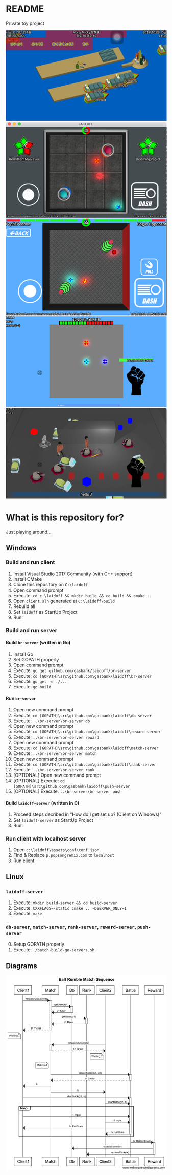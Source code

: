 # README #

Private toy project

![screenshot5](images/ss5.png)
![screenshot4](images/ss4.png)
![screenshot3](images/ss3.png)
![screenshot2](images/ss2.png)
![screenshot](images/ss.png)

# What is this repository for? ##

Just playing around...

## Windows ##

### Build and run client ###

1. Install Visual Studio 2017 Community (with C++ support)
2. Install CMake
3. Clone this repository on `C:\laidoff`
4. Open command prompt
5. Execute: `cd c:\laidoff && mkdir build && cd build && cmake ..`
6. Open `client.sln` generated at `C:\laidoff\build`
7. Rebuild all
8. Set `laidoff` as StartUp Project
9. Run!

### Build and run server ###

#### Build `br-server` (written in Go) ####

1. Install Go
2. Set GOPATH properly
3. Open command prompt
4. Execute: `go get github.com/gasbank/laidoff/br-server`
5. Execute: `cd [GOPATH]\src\github.com\gasbank\laidoff\br-server`
6. Execute: `go get -d ./...`
7. Execute: `go build`

#### Run `br-server` ####

1. Open new command prompt
2. Execute: `cd [GOPATH]\src\github.com\gasbank\laidoff\db-server`
3. Execute: `..\br-server\br-server db`
4. Open new command prompt
5. Execute: `cd [GOPATH]\src\github.com\gasbank\laidoff\reward-server`
6. Execute: `..\br-server\br-server reward`
7. Open new command prompt
8. Execute: `cd [GOPATH]\src\github.com\gasbank\laidoff\match-server`
9. Execute: `..\br-server\br-server match`
10. Open new command prompt
11. Execute: `cd [GOPATH]\src\github.com\gasbank\laidoff\rank-server`
12. Execute: `..\br-server\br-server rank`
13. [OPTIONAL] Open new command prompt
14. [OPTIONAL] Execute: `cd [GOPATH]\src\github.com\gasbank\laidoff\push-server`
15. [OPTIONAL] Execute: `..\br-server\br-server push`

#### Build `laidoff-server` (written in C) ####

1. Proceed steps decribed in "How do I get set up? (Client on Windows)"
2. Set `laidoff-server` as StartUp Project
3. Run!

### Run client with localhost server ###

1. Open `c:\laidoff\assets\conf\conf.json`
2. Find & Replace `p.popsongremix.com` to `localhost`
3. Run client

## Linux ##

### `laidoff-server` ###

1. Execute: `mkdir build-server && cd build-server`
2. Execute: `CXXFLAGS=-static cmake .. -DSERVER_ONLY=1`
3. Execute: `make`

### `db-server`, `match-server`, `rank-server`, `reward-server`, `push-server` ###

0. Setup GOPATH properly
1. Execute: `./batch-build-go-servers.sh`

## Diagrams ##

![matchsequence](images/matchsequence.png)
